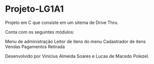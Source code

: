 # Projeto-LG1A1
Projeto em C que consiste em um sitema de Drive Thru.

Conta com os seguintes módulos:

Menu de administração
Leitor de itens do menu
Cadastrador de itens
Vendas
Pagamentos
Retirada





Desenvolvido por Vinicius Almeida Soares e Lucas de Macedo Polezel.
